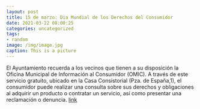 ```yaml
---
layout: post
title: 15 de marzo: Día Mundial de los Derechos del Consumidor
date: 2021-03-22 08:00:25
categories: uncategorized
tags:
- random
image: /img/image.jpg
caption: This is a picture
---
```

El Ayuntamiento recuerda a los vecinos que tienen a su disposición la Oficina Municipal de Información al Consumidor (OMIC). A través de este servicio gratuito, ubicado en la Casa Consistorial (Pza. de España,1), el consumidor puede realizar una consulta sobre sus derechos y obligaciones al adquirir un producto o contratar un servicio, así como presentar una reclamación o denuncia.  [link](https://www.ayto-villacanada.es/tu-ayuntamiento/15-de-marzo-dia-mundial-de-los-derechos-del-consumidor/)
